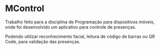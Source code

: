 # MControl
Trabalho feito para a disciplina de Programação para dispositivos móveis, onde foi desenvolvido um aplicativo para controle de presenças.

Podendo utilizar reconhecimento facial, leitura de código de barras ou QR Code, para validação das presenças.
